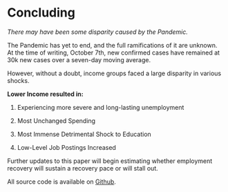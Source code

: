 # Concluding

*There may have been some disparity caused by the Pandemic.*

The Pandemic has yet to end, and the full ramifications of it are unknown. At
the time of writing, October 7th, new confirmed cases have remained at 30k new
cases over a seven-day moving average.

However, without a doubt, income groups faced a large disparity in various
shocks.

**Lower Income resulted in:**

1.  Experiencing more severe and long-lasting unemployment

2.  Most Unchanged Spending

3.  Most Immense Detrimental Shock to Education

4.  Low-Level Job Postings Increased

Further updates to this paper will begin estimating whether employment recovery
will sustain a recovery pace or will stall out.

All source code is available on
[Github](https://github.com/podolsk-maxi/vue-covid-labor-impact).
